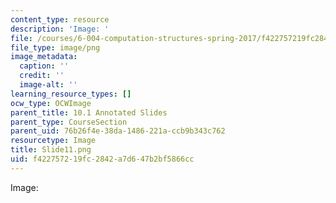 ```yaml
---
content_type: resource
description: 'Image: '
file: /courses/6-004-computation-structures-spring-2017/f422757219fc2842a7d647b2bf5866cc_Slide11.png
file_type: image/png
image_metadata:
  caption: ''
  credit: ''
  image-alt: ''
learning_resource_types: []
ocw_type: OCWImage
parent_title: 10.1 Annotated Slides
parent_type: CourseSection
parent_uid: 76b26f4e-38da-1486-221a-ccb9b343c762
resourcetype: Image
title: Slide11.png
uid: f4227572-19fc-2842-a7d6-47b2bf5866cc
---
```

Image: 

